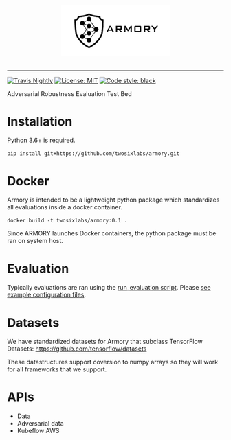 <div align="center">
  <img src=".logo.png" width="50%"><br><br>
</div>

-----------------
[![Travis Nightly](https://travis-ci.com/twosixlabs/armory.svg?token=mDXSPweWiXNcpsV8rz4z&branch=master)](https://travis-ci.com/twosixlabs/armory)
[![License: MIT](https://img.shields.io/badge/License-MIT-yellow.svg)](https://opensource.org/licenses/MIT)
[![Code style: black](https://img.shields.io/badge/code%20style-black-000000.svg)](https://github.com/ambv/black)

Adversarial Robustness Evaluation Test Bed

# Installation
Python 3.6+ is required.
```
pip install git+https://github.com/twosixlabs/armory.git
```

# Docker
Armory is intended to be a lightweight python package which standardizes all evaluations
inside a docker container. 
```
docker build -t twosixlabs/armory:0.1 .
```
Since ARMORY launches Docker containers, the python package must be ran on system host.

# Evaluation
Typically evaluations are ran using the [run_evaluation script](run_evaluation.py). 
Please [see example configuration files](examples/).

# Datasets
We have standardized datasets for Armory that subclass TensorFlow Datasets:
https://github.com/tensorflow/datasets

These datastructures support coversion to numpy arrays so they will work for all 
frameworks that we support.


# APIs
* Data
* Adversarial data
* Kubeflow AWS
